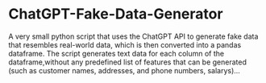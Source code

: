 # ChatGPT-Fake-Data-Generator
A very small python script that uses the ChatGPT API to generate fake data that resembles real-world data, which is then converted into a pandas dataframe. The script generates text data for each column of the dataframe,without any predefined list of features that can be generated (such as customer names, addresses, and phone numbers, salarys)...
